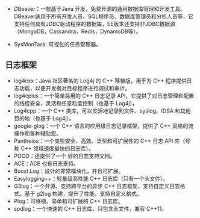 <!--
 * @Author: JohnJeep
 * @Date: 2021-03-22 19:04:41
 * @LastEditTime: 2021-03-22 19:24:58
 * @LastEditors: Please set LastEditors
 * @Description: 积累Linux下常用的开发工具
-->

- DBeaver：一款基于Java 开发，免费开源的通用数据库管理和开发工具。DBeaver适用于所有开发人员、SQL程序员、数据库管理员和分析人员等，它支持任何具有JDBC驱动程序的数据库，EE版本还支持非JDBC数据源（MongoDB，Cassandra，Redis，DynamoDB等）。

- SysMonTask: 可视化的任务管理器。

## 日志框架
- log4cxx：Java 社区著名的 Log4j 的 C++ 移植版，用于为 C++ 程序提供日志功能，以便开发者对目标程序进行调试和审计。
- log4cplus：一个简单易用的 C++ 日志记录 API，它提供了对日志管理和配置的线程安全、灵活和任意粒度控制（也基于 Log4j）。
- Log4cpp：一个 C++ 类库，可以灵活地记录到文件、syslog、IDSA 和其他目的地（也基于 Log4j）。
- google-glog：一个 C++ 语言的应用级日志记录框架，提供了 C++ 风格的流操作和各种辅助宏。
- Pantheios：一个类型安全、高效、泛型和可扩展性的 C++ 日志 API 库（号称 C++ 领域速度最快的日志库）。
- POCO：还提供了一个 好的日志支持文档。
- ACE：ACE 也有日志支持。
- Boost.Log：设计的非常模块化，并且可扩展。
- Easylogging++：轻量级高性能 C++ 日志库（只有一个头文件）。
- G3log：一个开源、支持跨平台的异步 C++ 日志框架，支持自定义日志格式。基于 g2log 构建，提升了性能，支持自定义格式。
- Plog：可移植、简单和可扩展的 C++ 日志库。
- spdlog：一个快速的 C++ 日志库，只包含头文件，兼容 C++11。